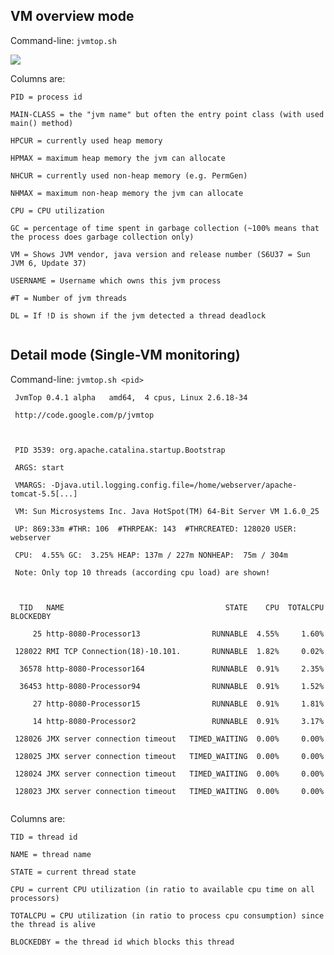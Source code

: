 ## VM overview mode ##

Command-line: `jvmtop.sh`

<img src='http://jvmtop.googlecode.com/files/jvmtop-overview.gif'>


Columns are:<br>
<pre><code>PID = process id<br>
MAIN-CLASS = the "jvm name" but often the entry point class (with used main() method)<br>
HPCUR = currently used heap memory<br>
HPMAX = maximum heap memory the jvm can allocate<br>
NHCUR = currently used non-heap memory (e.g. PermGen)<br>
NHMAX = maximum non-heap memory the jvm can allocate<br>
CPU = CPU utilization<br>
GC = percentage of time spent in garbage collection (~100% means that the process does garbage collection only)<br>
VM = Shows JVM vendor, java version and release number (S6U37 = Sun JVM 6, Update 37)<br>
USERNAME = Username which owns this jvm process<br>
#T = Number of jvm threads<br>
DL = If !D is shown if the jvm detected a thread deadlock<br>
</code></pre>


<h2>Detail mode (Single-VM monitoring)</h2>

Command-line:  <code>jvmtop.sh &lt;pid&gt;</code>


<pre><code> JvmTop 0.4.1 alpha   amd64,  4 cpus, Linux 2.6.18-34<br>
 http://code.google.com/p/jvmtop<br>
<br>
 PID 3539: org.apache.catalina.startup.Bootstrap<br>
 ARGS: start<br>
 VMARGS: -Djava.util.logging.config.file=/home/webserver/apache-tomcat-5.5[...]<br>
 VM: Sun Microsystems Inc. Java HotSpot(TM) 64-Bit Server VM 1.6.0_25<br>
 UP: 869:33m #THR: 106  #THRPEAK: 143  #THRCREATED: 128020 USER: webserver<br>
 CPU:  4.55% GC:  3.25% HEAP: 137m / 227m NONHEAP:  75m / 304m<br>
 Note: Only top 10 threads (according cpu load) are shown!<br>
<br>
  TID   NAME                                    STATE    CPU  TOTALCPU BLOCKEDBY<br>
     25 http-8080-Processor13                RUNNABLE  4.55%     1.60%<br>
 128022 RMI TCP Connection(18)-10.101.       RUNNABLE  1.82%     0.02%<br>
  36578 http-8080-Processor164               RUNNABLE  0.91%     2.35%<br>
  36453 http-8080-Processor94                RUNNABLE  0.91%     1.52%<br>
     27 http-8080-Processor15                RUNNABLE  0.91%     1.81%<br>
     14 http-8080-Processor2                 RUNNABLE  0.91%     3.17%<br>
 128026 JMX server connection timeout   TIMED_WAITING  0.00%     0.00%<br>
 128025 JMX server connection timeout   TIMED_WAITING  0.00%     0.00%<br>
 128024 JMX server connection timeout   TIMED_WAITING  0.00%     0.00%<br>
 128023 JMX server connection timeout   TIMED_WAITING  0.00%     0.00%<br>
</code></pre>


Columns are:<br>
<pre><code>TID = thread id<br>
NAME = thread name<br>
STATE = current thread state<br>
CPU = current CPU utilization (in ratio to available cpu time on all processors)<br>
TOTALCPU = CPU utilization (in ratio to process cpu consumption) since the thread is alive<br>
BLOCKEDBY = the thread id which blocks this thread<br>
</code></pre>